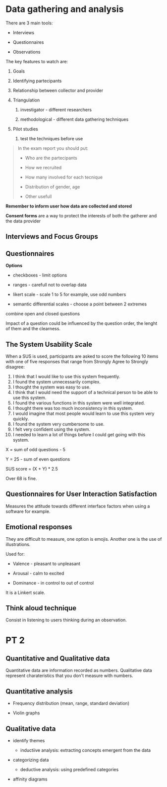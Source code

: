 # Data gathering and analysis

There are 3 main tools:

- Interviews

- Questionnaires

- Observations

The key features to watch are:

1. Goals

2. Identifying partecipants

3. Relationship between collector and provider

4. Triangulation
   
   1. investigator - different researchers
   
   2. methodological - different data gathering techniques

5. Pilot studies
   
   1. test the techniques before use

> In the exam report you should put:
> 
> - Who are the partecipants
> 
> - How we recruited
> 
> - How many involved for each tecnique
> 
> - Distribution of gender, age
> 
> - Other usefull

**Remember to inform user how data are collected and stored**

**Consent forms** are a way to protect the interests of both the gatherer and the data provider

## Interviews and Focus Groups

## Questionnaires

**Options**

- checkboxes - limit options

- ranges - carefull not to overlap data

- likert scale - scale 1 to 5 for example, use odd numbers

- semantic differential scales - choose a point between 2 extremes

combine open and closed questions

Impact of a question could be influenced by the question order, the lenght of them and the clearness.

## The System Usability Scale

When a SUS is used, participants are asked to score the following 10 items with one of five responses that range from Strongly Agree to Strongly disagree:

1. I think that I would like to use this system frequently.
2. I found the system unnecessarily complex.
3. I thought the system was easy to use.
4. I think that I would need the support of a technical person to be able to use this system.
5. I found the various functions in this system were well integrated.
6. I thought there was too much inconsistency in this system.
7. I would imagine that most people would learn to use this system very quickly.
8. I found the system very cumbersome to use.
9. I felt very confident using the system.
10. I needed to learn a lot of things before I could get going with this system.

X = sum of odd questions - 5

Y = 25 - sum of even questions

SUS score = (X + Y) * 2.5

Over 68 is fine.

## Questionnaires for User Interaction Satisfaction

Measures the attitude towards different interface factors when using a software for example.

## Emotional responses

They are difficult to measure, one option is emojis. Another one is the use of illustrations.

Used for:

- Valence - pleasant to unpleasant

- Arousal - calm to excited

- Dominance - in control to out of control

It is a Linkert scale.

## Think aloud technique

Consist in listening to users thinking during an observation.

# PT 2

## Quantitative and Qualitative data

Quantitative data are information recorded as numbers. Qualitative data represent charateristics that you don't measure with numbers. 

## Quantitative analysis

- Frequency distribution (mean, range, standard deviation)

- Violin graphs

## Qualitative data

- identify themes
  
  - inductiive analysis: extracting concepts emergent from the data

- categorizing data
  
  - deductive analysis: using predefined categories

- affinity diagrams
